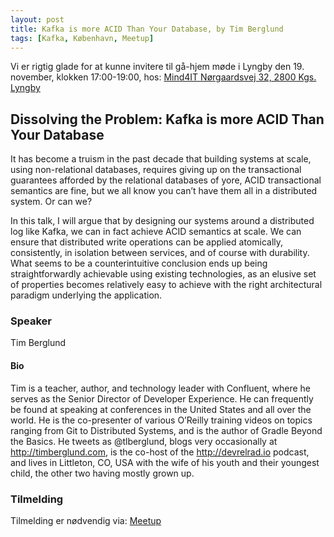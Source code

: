 ```yaml
---
layout: post
title: Kafka is more ACID Than Your Database, by Tim Berglund
tags: [Kafka, København, Meetup]
---
```


Vi er rigtig glade for at kunne invitere til gå-hjem møde i Lyngby den 19. november, klokken 17:00-19:00, hos: [Mind4IT Nørgaardsvej 32, 2800 Kgs. Lyngby](https://goo.gl/maps/5JWanMtPhzK2)  


## Dissolving the Problem: Kafka is more ACID Than Your Database

It has become a truism in the past decade that building systems at scale, using non-relational databases, requires giving up on the transactional guarantees afforded by the relational databases of yore, ACID transactional semantics are fine, but we all know you can’t have them all in a distributed system. Or can we?

In this talk, I will argue that by designing our systems around a distributed log like Kafka, we can in fact achieve ACID semantics at scale. We can ensure that distributed write operations can be applied atomically, consistently, in isolation between services, and of course with durability. What seems to be a counterintuitive conclusion ends up being straightforwardly achievable using existing technologies, as an elusive set of properties becomes relatively easy to achieve with the right architectural paradigm underlying the application.

### Speaker

Tim Berglund

#### Bio

Tim is a teacher, author, and technology leader with Confluent, where he serves as the Senior Director of Developer Experience. He can frequently be found at speaking at conferences in the United States and all over the world. He is the co-presenter of various O’Reilly training videos on topics ranging from Git to Distributed Systems, and is the author of Gradle Beyond the Basics. He tweets as @tlberglund, blogs very occasionally at http://timberglund.com, is the co-host of the http://devrelrad.io podcast, and lives in Littleton, CO, USA with the wife of his youth and their youngest child, the other two having mostly grown up.


### Tilmelding 

Tilmelding er nødvendig via:  [Meetup](https://www.meetup.com/Copenhagen-Javagruppen-Meetup/events/266441150/) 

<!-- more --> 


